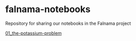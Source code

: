 # falnama-notebooks 

Repository for sharing our notebooks in the Falnama project 

[01_the-potassium-problem](https://nbviewer.org/github/fligt/falnama-notebooks/blob/master/notebooks/01_the-potassium-problem.ipynb)
